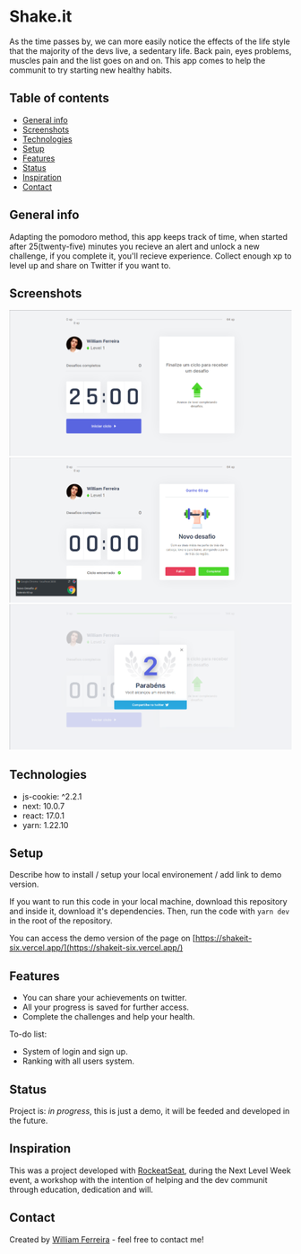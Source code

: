 # Shake.it
As the time passes by, we can more easily notice the effects of the life style that the majority of the devs live, a sedentary life. Back pain, eyes problems, muscles pain and the list goes on and on. This app comes to help the communit to try starting new healthy habits.

## Table of contents
* [General info](#general-info)
* [Screenshots](#screenshots)
* [Technologies](#technologies)
* [Setup](#setup)
* [Features](#features)
* [Status](#status)
* [Inspiration](#inspiration)
* [Contact](#contact)

## General info
Adapting the pomodoro method, this app keeps track of time, when started after 25(twenty-five) minutes you recieve an alert and unlock a new challenge, if you complete it, you'll recieve experience. Collect enough xp to level up and share on Twitter if you want to.

## Screenshots
![Example screenshot](./public/initialState.png)
![Example screenshot](./public/UnlockedChallenge.png)
![Example screenshot](./public/LevelUpScreen.png)

## Technologies

* js-cookie: ^2.2.1
* next: 10.0.7
* react: 17.0.1
* yarn: 1.22.10

## Setup
Describe how to install / setup your local environement / add link to demo version.

If you want to run this code in your local machine, download this repository and inside it, download it's dependencies.
Then, run the code with  ```yarn dev``` in the root of the repository.

You can access the demo version of the page on [https://shakeit-six.vercel.app/](https://shakeit-six.vercel.app/)

## Features
* You can share your achievements on twitter.
* All your progress is saved for further access.
* Complete the challenges and help your health.

To-do list:
* System of login and sign up.
* Ranking with all users system.

## Status
Project is: _in progress_, this is just a demo, it will be feeded and developed in the future.

## Inspiration
This was a project developed with [RockeatSeat](https://app.rocketseat.com.br/dashboard), during the Next Level Week event, a workshop with the intention of helping and the dev communit through education, dedication and will. 

## Contact
Created by [William Ferreira](https://www.linkedin.com/in/william-ferreira-3629a61b0/) - feel free to contact me!
